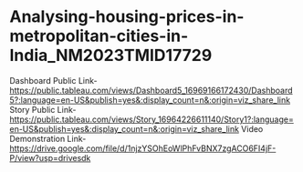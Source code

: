 # Analysing-housing-prices-in-metropolitan-cities-in-India_NM2023TMID17729
Dashboard Public Link- https://public.tableau.com/views/Dashboard5_16969166172430/Dashboard5?:language=en-US&publish=yes&:display_count=n&:origin=viz_share_link
Story Public Link- https://public.tableau.com/views/Story_16964226611140/Story1?:language=en-US&publish=yes&:display_count=n&:origin=viz_share_link
Video Demonstration Link- https://drive.google.com/file/d/1njzYSOhEoWlPhFvBNX7zgACO6FI4jF-P/view?usp=drivesdk
